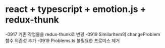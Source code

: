 # react + typescript + emotion.js + redux-thunk

-0917 기존 작업물을 redux-thunk로 변경
-0919 SimilarItem의 changeProblem 함수 의존성 추가
-0919 Problems.ts 불필요한 프로미스 제거
